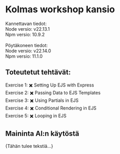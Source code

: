 # Kolmas workshop kansio
Kannettavan tiedot:  
Node versio: v22.13.1  
Npm versio: 10.9.2 
<br><br> 
Pöytäkoneen tiedot:  
Node versio: v22.14.0  
Npm versio: 11.1.0
## Toteutetut tehtävät:
Exercise 1: ✖️ Setting Up EJS with Express   
Exercise 2: ✖️ Passing Data to EJS Templates  
Exercise 3: ✖️ Using Partials in EJS  
Exercise 4: ✖️ Conditional Rendering in EJS  
Exercise 5: ✖️ Looping in EJS  
## Maininta AI:n käytöstä
{Tähän tulee tekstiä...}